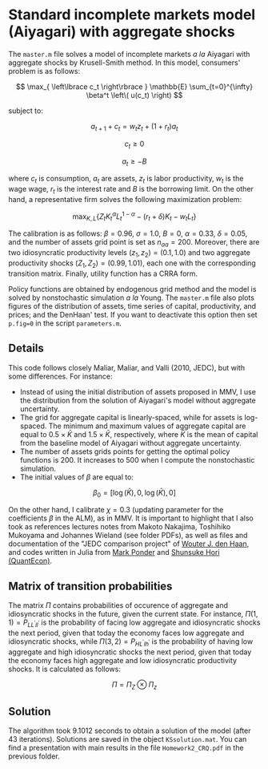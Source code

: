 # Standard incomplete markets model (Aiyagari) with aggregate shocks

The `master.m` file solves a model of incomplete markets *a la* Aiyagari with aggregate shocks by Krusell-Smith method. In this model, consumers' problem is as follows:

$$
\max_{ \left\lbrace c_t \right\rbrace } \mathbb{E} \sum_{t=0}^{\infty} \beta^t \left\( u(c_t) \right)
$$  

subject to:

$$
a_{t+1} + c_t = w_t z_t + (1+r_t) a_t
$$

$$
c_t \geq 0
$$

$$
a_t \geq - B
$$

where $c_t$ is consumption, $a_t$ are assets, $z_t$ is labor productivity, $w_t$ is the wage wage, $r_t$ is the interest rate and $B$ is the borrowing limit. On the other hand, a representative firm solves the following maximization problem:

$$
\max_{K,L} \left\lbrace Z_tK_t^{\alpha}L_t^{1-\alpha} - (r_t+\delta)K_t - w_t L_t  \right\rbrace
$$

The calibration is as follows: $\beta=0.96, \ \sigma=1.0, \ B=0, \ \alpha=0.33, \ \delta=0.05$, and the number of assets grid point is set as $n_{aa}=200$. Moreover, there are two idiosyncratic productivity levels $(z_1, z_2) = (0.1, 1.0)$ and two aggregate productivity shocks $(Z_1, Z_2) = (0.99, 1.01)$, each one with the corresponding transition matrix. Finally, utility function has a CRRA form. 

Policy functions are obtained by endogenous grid method and the model is solved by nonstochastic simulation *a la* Young. The `master.m` file also plots figures of the distribution of assets, time series of capital, productivity, and prices; and the DenHaan' test.  If you want to deactivate this option then set `p.fig=0` in the script `parameters.m`. 

## Details

This code follows closely Maliar, Maliar, and Valli (2010, JEDC), but with some differences. For instance: 
- Instead of using the initial distribution of assets proposed in MMV, I use the distribution from the solution of Aiyagari's model without aggregate uncertainty.
- The grid for aggregate capital is linearly-spaced, while for assets is log-spaced. The minimum and maximum values of aggregate capital are equal to $0.5 \times \bar{K}$ and $1.5 \times \bar{K}$, respectively, where $\bar{K}$ is the mean of capital from the baseline model of Aiyagari without aggregate uncertainty. 
- The number of assets grids points for getting the optimal policy functions is 200. It increases to 500 when I compute the nonstochastic simulation. 
- The initial values of $\beta$ are equal to: 

$$
\beta_0=[\log(\bar{K}),0,\log(\bar{K}),0]
$$

On the other hand, I calibrate $\chi=0.3$ (updating parameter for the coefficients $\beta$ in the ALM), as in MMV. It is important to highlight that I also took as references lectures notes from Makoto Nakajima, Toshihiko Mukoyama and Johannes Wieland (see folder PDFs), as well as files and documentation of the "JEDC comparison project" of [Wouter J. den Haan](http://www.wouterdenhaan.com/datasuite.htm), and codes written in Julia from [Mark Ponder](https://mark-ponder.com/tutorials/heterogeneous-agents-with-aggregate-risk-krusell-smith/) and [Shunsuke Hori (QuantEcon)](https://notes.quantecon.org/submission/5bb58d1e11611400157fdc8d). 


## Matrix of transition probabilities

The matrix $\Pi$ contains probabilities of occurence of aggregate and idiosyncratic shocks in the future, given the current state. For instance, $\Pi(1,1)=P_{LL^{\prime}ll^{\prime}}$ is the probability of facing low aggregate and idiosyncratic shocks the next period, given that today the economy faces low aggregate and idiosyncratic shocks, while $\Pi(3,2)=P_{HL^{\prime}lh^{\prime}}$ is the probability of having low aggregate and high idiosyncratic shocks the next period, given that today the economy faces high aggregate and low idiosyncratic productivity shocks. It is calculated as follows:

$$
\Pi
= \Pi_Z \otimes \Pi_z
$$

## Solution

The algorithm took 9.1012 seconds to obtain a solution of the model (after 43 iterations). Solutions are saved in the object `KSsolution.mat`. You can find a presentation with main results in the file `Homework2_CRQ.pdf` in the previous folder. 
